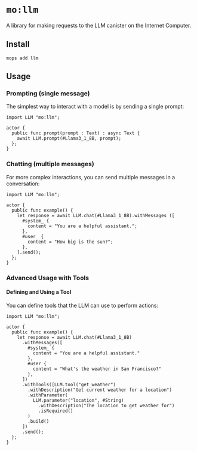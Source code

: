 # `mo:llm`

A library for making requests to the LLM canister on the Internet Computer.

## Install

```
mops add llm
```

## Usage

### Prompting (single message)

The simplest way to interact with a model is by sending a single prompt:

```motoko
import LLM "mo:llm";

actor {
  public func prompt(prompt : Text) : async Text {
    await LLM.prompt(#Llama3_1_8B, prompt);
  };
}
```

### Chatting (multiple messages)

For more complex interactions, you can send multiple messages in a conversation:

```motoko
import LLM "mo:llm";

actor {
  public func example() {
    let response = await LLM.chat(#Llama3_1_8B).withMessages ([
      #system_ {
        content = "You are a helpful assistant.";
      },
      #user_ {
        content = "How big is the sun?";
      },
    ].send();
  };
}
```

### Advanced Usage with Tools

#### Defining and Using a Tool

You can define tools that the LLM can use to perform actions:

```motoko
import LLM "mo:llm";

actor {
  public func example() {
    let response = await LLM.chat(#Llama3_1_8B)
      .withMessages([
        #system_ {
          content = "You are a helpful assistant."
        },
        #user {
          content = "What's the weather in San Francisco?"
        },
      ])
      .withTools([LLM.tool("get_weather")
        .withDescription("Get current weather for a location")
        .withParameter(
          LLM.parameter("location", #String)
            .withDescription("The location to get weather for")
            .isRequired()
        )
        .build()
      ])
      .send();
  };
}
```
